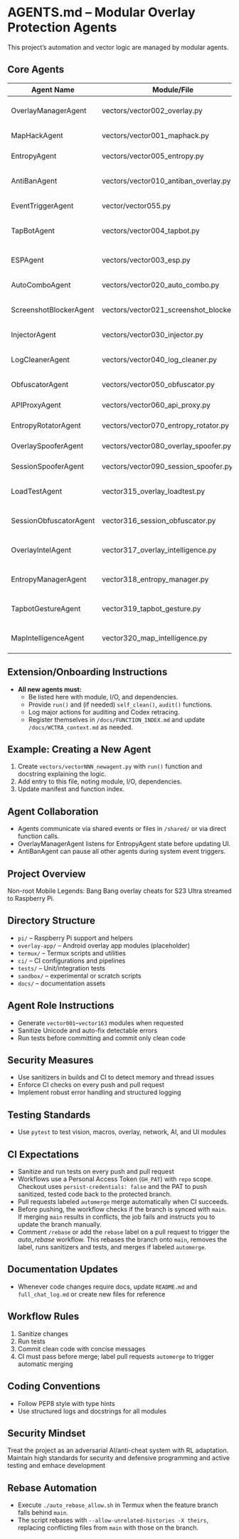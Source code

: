 # AGENTS.md – Modular Overlay Protection Agents

This project’s automation and vector logic are managed by modular agents.

## Core Agents

| Agent Name             | Module/File               | Purpose                       | Input                   | Output         | Dependencies   |
|------------------------|--------------------------|-------------------------------|-------------------------|----------------|---------------|
| OverlayManagerAgent    | vectors/vector002_overlay.py   | Handles ESP/map overlays      | Game state, config      | Rendered UI    | EntropyAgent  |
| MapHackAgent           | vectors/vector001_maphack.py   | Reveals minimap info          | Raw map memory          | Entity list    |               |
| EntropyAgent           | vectors/vector005_entropy.py   | Adds entropy, session random  | Overlay state           | New entropy    | OverlayManager|
| AntiBanAgent           | vectors/vector010_antiban_overlay.py | Hide overlay/screens, log clean | System events         | Clean state    |               |
| EventTriggerAgent      | vector/vector055.py            | Detect in-game trigger events   | Event list              | Matched events |               |
| TapBotAgent            | vectors/vector004_tapbot.py    | Simulates human tap entropy   | Tap command             | Touch event    | EntropyAgent  |
| ESPAgent               | vectors/vector003_esp.py       | Draw entity boxes on overlay  | Frame stream            | Box count      | OverlayManager |
| AutoComboAgent         | vectors/vector020_auto_combo.py | Execute skill combos          | Combo list              | Skill log      | TapBotAgent   |
| ScreenshotBlockerAgent | vectors/vector021_screenshot_blocker.py | Hide overlay during screenshots | Events                  | Blocks         | OverlayManager |
| InjectorAgent          | vectors/vector030_injector.py  | Dynamically load modules      | Module list            | Loaded count   |               |
| LogCleanerAgent        | vectors/vector040_log_cleaner.py | Remove overlay/audit logs     | Directory              | Files cleaned  |               |
| ObfuscatorAgent        | vectors/vector050_obfuscator.py | Rename files for stealth      | File list              | New paths      |               |
| APIProxyAgent          | vectors/vector060_api_proxy.py | Proxy and log API calls       | Requests              | Responses      |               |
| EntropyRotatorAgent    | vectors/vector070_entropy_rotator.py | Rotate overlay seeds        | None                   | Seed list      | EntropyAgent  |
| OverlaySpooferAgent    | vectors/vector080_overlay_spoofer.py | Spoof overlay window names  | Name opt               | New name       | OverlayManager |
| SessionSpooferAgent    | vectors/vector090_session_spoofer.py | Generate fake session IDs   | None                   | Session ID     |               |
| LoadTestAgent         | vector315_overlay_loadtest.py   | Overlay stress/load test cycles | cycles config        | Remaining handles | OverlayManager |
| SessionObfuscatorAgent| vector316_session_obfuscator.py | Randomize session IDs and overlay names | None | New session ID | OverlayManager |
| OverlayIntelAgent     | vector317_overlay_intelligence.py | Monitor overlay FPS and memory usage | None | Metric list    | OverlayManager |
| EntropyManagerAgent   | vector318_entropy_manager.py | Rotate seeds for overlay and tap modules | None | Seed list      |               |
| TapbotGestureAgent    | vector319_tapbot_gesture.py | Simulate taps and swipes with entropy | Gesture plan | Touch events   | EntropyManager |
| MapIntelligenceAgent  | vector320_map_intelligence.py | Build heatmap of enemy sightings | Frame stream | Heatmap data   | OverlayManager |

## Extension/Onboarding Instructions

- **All new agents must:**
    - Be listed here with module, I/O, and dependencies.
    - Provide `run()` and (if needed) `self_clean()`, `audit()` functions.
    - Log major actions for auditing and Codex retracing.
    - Register themselves in `/docs/FUNCTION_INDEX.md` and update `/docs/WCTRA_context.md` as needed.

## Example: Creating a New Agent

1. Create `vectors/vectorNNN_newagent.py` with `run()` function and docstring explaining the logic.
2. Add entry to this file, noting module, I/O, dependencies.
3. Update manifest and function index.

## Agent Collaboration

- Agents communicate via shared events or files in `/shared/` or via direct function calls.
- OverlayManagerAgent listens for EntropyAgent state before updating UI.
- AntiBanAgent can pause all other agents during system event triggers.
## Project Overview
Non-root Mobile Legends: Bang Bang overlay cheats for S23 Ultra streamed to Raspberry Pi.

## Directory Structure
- `pi/` – Raspberry Pi support and helpers
- `overlay-app/` – Android overlay app modules (placeholder)
- `termux/` – Termux scripts and utilities
- `ci/` – CI configurations and pipelines
- `tests/` – Unit/integration tests
- `sandbox/` – experimental or scratch scripts
- `docs/` – documentation assets

## Agent Role Instructions
- Generate `vector001`–`vector163` modules when requested
- Sanitize Unicode and auto-fix detectable errors
- Run tests before committing and commit only clean code

## Security Measures
- Use sanitizers in builds and CI to detect memory and thread issues
- Enforce CI checks on every push and pull request
- Implement robust error handling and structured logging

## Testing Standards
- Use `pytest` to test vision, macros, overlay, network, AI, and UI modules

## CI Expectations
- Sanitize and run tests on every push and pull request
- Workflows use a Personal Access Token (`GH_PAT`) with `repo` scope. Checkout uses `persist-credentials: false` and the PAT to push sanitized, tested code back to the protected branch.
- Pull requests labeled `automerge` merge automatically when CI succeeds.
- Before pushing, the workflow checks if the branch is synced with `main`. If merging `main` results in conflicts, the job fails and instructs you to update the branch manually.
- Comment `/rebase` or add the `rebase` label on a pull request to trigger the *auto_rebase* workflow. This rebases the branch onto `main`, removes the label, runs sanitizers and tests, and merges if labeled `automerge`.

## Documentation Updates
- Whenever code changes require docs, update `README.md` and `full_chat_log.md` or create new files for reference 

## Workflow Rules
1. Sanitize changes
2. Run tests
3. Commit clean code with concise messages
4. CI must pass before merge; label pull requests `automerge` to trigger automatic merging

## Coding Conventions
- Follow PEP8 style with type hints
- Use structured logs and docstrings for all modules

## Security Mindset
Treat the project as an adversarial AI/anti-cheat system with RL adaptation. Maintain high standards for security and defensive programming and active testing and emhace development 

## Rebase Automation
- Execute `./auto_rebase_allow.sh` in Termux when the feature branch falls behind
  `main`.
- The script rebases with `--allow-unrelated-histories -X theirs`, replacing
  conflicting files from `main` with those on the branch.

